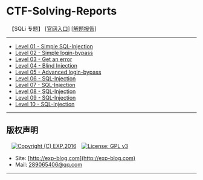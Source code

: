 # CTF-Solving-Reports
　【SQLi 专题】 [[官网入口](http://redtiger.labs.overthewire.org/)] [[解题报告](https://exp-blog.com/safe/ctf/ctf-jie-ti-bao-gao-dao-hang/)]

------

- [Level 01 - Simple SQL-Injection](https://github.com/lyy289065406/CTF-Solving-Reports/tree/master/redtigers-hackit/Level%2001%20-%20Simple%20SQL-Injection)
- [Level 02 - Simple login-bypass](https://github.com/lyy289065406/CTF-Solving-Reports/tree/master/redtigers-hackit/Level%2002%20-%20Simple%20login-bypass)
- [Level 03 - Get an error](#)
- [Level 04 - Blind Injection](#)
- [Level 05 - Advanced login-bypass](#)
- [Level 06 - SQL-Injection](#)
- [Level 07 - SQL-Injection](#)
- [Level 08 - SQL-Injection](#)
- [Level 09 - SQL-Injection](#)
- [Level 10 - SQL-Injection](#)

------

## 版权声明

　[![Copyright (C) EXP,2016](https://img.shields.io/badge/Copyright%20(C)-EXP%202016-blue.svg)](http://exp-blog.com)　[![License: GPL v3](https://img.shields.io/badge/License-GPL%20v3-blue.svg)](https://www.gnu.org/licenses/gpl-3.0)
  

- Site: [http://exp-blog.com](http://exp-blog.com) 
- Mail: <a href="mailto:289065406@qq.com?subject=[EXP's Github]%20Your%20Question%20（请写下您的疑问）&amp;body=What%20can%20I%20help%20you?%20（需要我提供什么帮助吗？）">289065406@qq.com</a>


------
